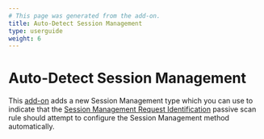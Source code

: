 ```yaml
---
# This page was generated from the add-on.
title: Auto-Detect Session Management
type: userguide
weight: 6
---
```


# Auto-Detect Session Management

This [add-on](/docs/desktop/addons/authentication-helper/) adds a new Session Management type which you can use to indicate that the [Session Management Request Identification](/docs/desktop/addons/authentication-helper/session-mgmt-id/) passive scan rule should attempt to configure the Session Management method automatically.
